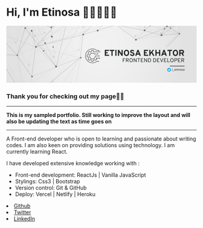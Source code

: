 # Hi, I'm Etinosa 👋🏾👩🏾‍💻

<img src="./img/image.png" alt="banner that says Etinosa Ekhator - Frontend Developer">

### Thank you for checking out my page👋🏾

---

**This is my sampled portfolio. Still working to improve the layout and will also be updating the text as time goes on**

---

A Front-end developer who is open to learning and passionate about writing codes. I am also keen on providing solutions using technology. I am currently learning React.

I have developed extensive knowledge working with :

*  Front-end development: ReactJs | Vanilla JavaScript 
*  Stylings: Css3 | Bootstrap
*  Version control: Git & GitHub 
*  Deploy:  Vercel | Netlify | Heroku 

<li><a href="https://github.com/Etinosa22">Github</a></li>
<li><a href="https://twitter.com/i_amnosa">Twitter</a></li>
<li><a href="https://www.linkedin.com/in/etinosaekhator/">LinkedIn</a></li>
